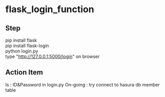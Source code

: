 # flask_login_function

## Step
pip install flask   
pip install flask-login   
python login.py   
type "http://127.0.0.1:5000/login" on browser   

## Action Item
Is : ID&Password in login.py
On-going : try connect to hasura db member table   
